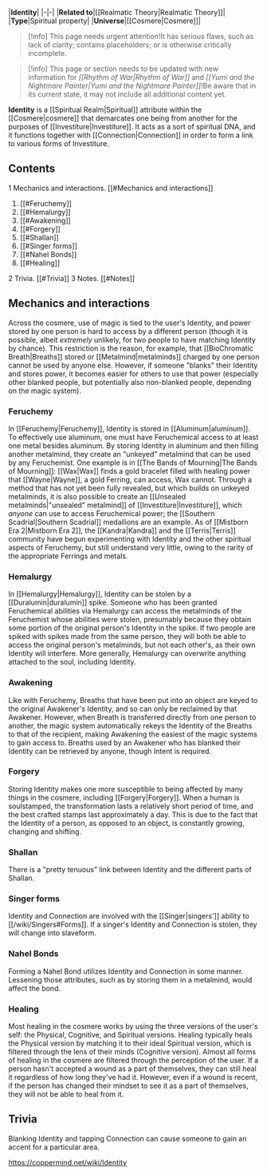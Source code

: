 |**Identity**|
|-|-|
|**Related to**|[[Realmatic Theory\|Realmatic Theory]]|
|**Type**|Spiritual property|
|**Universe**|[[Cosmere\|Cosmere]]|
> [!info] This page needs urgent attention!It has serious flaws, such as lack of clarity; contains placeholders; or is otherwise critically incomplete.

> [!info] This page or section needs to be updated with new information for *[[Rhythm of War\|Rhythm of War]]* and *[[Yumi and the Nightmare Painter\|Yumi and the Nightmare Painter]]*!Be aware that in its current state, it may not include all additional content yet.

**Identity** is a [[Spiritual Realm\|Spiritual]] attribute within the [[Cosmere\|cosmere]] that demarcates one being from another for the purposes of [[Investiture\|Investiture]]. It acts as a sort of spiritual DNA, and it functions together with [[Connection\|Connection]] in order to form a link to various forms of Investiture.

## Contents

1 Mechanics and interactions. [[#Mechanics and interactions]] 

1. [[#Feruchemy]] 
1. [[#Hemalurgy]] 
1. [[#Awakening]] 
1. [[#Forgery]] 
1. [[#Shallan]] 
1. [[#Singer forms]] 
1. [[#Nahel Bonds]] 
1. [[#Healing]] 


2 Trivia. [[#Trivia]] 
3 Notes. [[#Notes]] 


## Mechanics and interactions
Across the cosmere, use of magic is tied to the user's Identity, and power stored by one person is hard to access by a different person (though it is possible, albeit *extremely* unlikely, for two people to have matching Identity by chance). This restriction is the reason, for example, that [[BioChromatic Breath\|Breaths]] stored or [[Metalmind\|metalminds]] charged by one person cannot be used by anyone else. However, if someone "blanks" their Identity and stores power, it becomes easier for others to use that power (especially other blanked people, but potentially also non-blanked people, depending on the magic system).

### Feruchemy
In [[Feruchemy\|Feruchemy]], Identity is stored in [[Aluminum\|aluminum]]. To effectively use aluminum, one must have Feruchemical access to at least one metal besides aluminum. By storing Identity in aluminum and then filling another metalmind, they create an "unkeyed" metalmind that can be used by any Feruchemist. One example is in [[The Bands of Mourning\|The Bands of Mourning]]: [[Wax\|Wax]] finds a gold bracelet filled with healing power that [[Wayne\|Wayne]], a gold Ferring, can access, Wax cannot. Through a method that has not yet been fully revealed, but which builds on unkeyed metalminds, it is also possible to create an [[Unsealed metalminds\|"unsealed" metalmind]] of [[Investiture\|Investiture]], which *anyone* can use to access Feruchemical power; the [[Southern Scadrial\|Southern Scadrial]] medallions are an example.
As of [[Mistborn Era 2\|Mistborn Era 2]], the [[Kandra\|Kandra]] and the [[Terris\|Terris]] community have begun experimenting with Identity and the other spiritual aspects of Feruchemy, but still understand very little, owing to the rarity of the appropriate Ferrings and metals.

### Hemalurgy
In [[Hemalurgy\|Hemalurgy]], Identity can be stolen by a [[Duralumin\|duralumin]] spike.
Someone who has been granted Feruchemical abilities via Hemalurgy can access the metalminds of the Feruchemist whose abilities were stolen, presumably because they obtain some portion of the original person's Identity in the spike. If two people are spiked with spikes made from the same person, they will both be able to access the original person's metalminds, but not each other's, as their own Identity will interfere.
More generally, Hemalurgy can overwrite anything attached to the soul, including Identity.

### Awakening
Like with Feruchemy, Breaths that have been put into an object are keyed to the original Awakener's Identity, and so can only be reclaimed by that Awakener. However, when Breath is transferred directly from one person to another, the magic system automatically rekeys the Identity of the Breaths to that of the recipient, making Awakening the easiest of the magic systems to gain access to. Breaths used by an Awakener who has blanked their Identity can be retrieved by anyone, though Intent is required.

### Forgery
Storing Identity makes one more susceptible to being affected by many things in the cosmere, including [[Forgery\|Forgery]]. When a human is soulstamped, the transformation lasts a relatively short period of time, and the best crafted stamps last approximately a day. This is due to the fact that the Identity of a person, as opposed to an object, is constantly growing, changing and shifting.

### Shallan
There is a "pretty tenuous" link between Identity and the different parts of Shallan.

### Singer forms
Identity and Connection are involved with the [[Singer\|singers']] ability to [[/wiki/Singers#Forms]]. If a singer's Identity and Connection is stolen, they will change into slaveform.

### Nahel Bonds
Forming a Nahel Bond utilizes Identity and Connection in some manner. Lessening those attributes, such as by storing them in a metalmind, would affect the bond.

### Healing
Most healing in the cosmere works by using the three versions of the user's self: the Physical, Cognitive, and Spiritual versions. Healing typically heals the Physical version by matching it to their ideal Spiritual version, which is filtered through the lens of their minds (Cognitive version). Almost all forms of healing in the cosmere are filtered through the perception of the user. If a person hasn't accepted a wound as a part of themselves, they can still heal it regardless of how long they've had it. However, even if a wound is recent, if the person has changed their mindset to see it as a part of themselves, they will not be able to heal from it.

## Trivia
Blanking Identity and tapping Connection can cause someone to gain an accent for a particular area.


https://coppermind.net/wiki/Identity